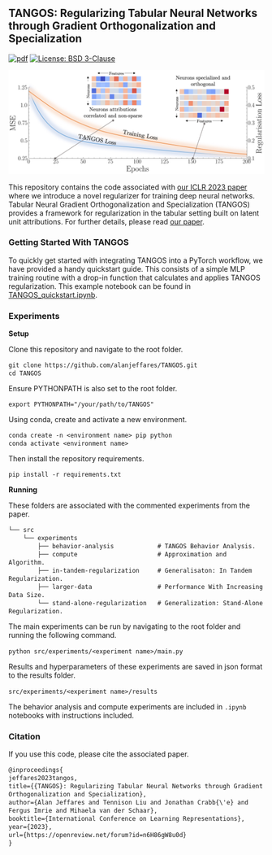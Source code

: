 ## TANGOS: Regularizing Tabular Neural Networks through Gradient Orthogonalization and Specialization

[![pdf](https://img.shields.io/badge/PDF-ICLR%202023-red)](https://openreview.net/forum?id=n6H86gW8u0d)
[![License: BSD 3-Clause](https://img.shields.io/badge/License-BSD-blue.svg)](https://github.com/alanjeffares/TANGOS/blob/main/LICENSE)

![TANGOS](figure.jpg?raw=true "TANGOS")

This repository contains the code associated with [our ICLR 2023 paper](https://openreview.net/forum?id=n6H86gW8u0d) where we introduce a novel regularizer for training deep neural networks. Tabular Neural Gradient Orthogonalization and Specialization (TANGOS) provides a framework for regularization in the tabular setting built on latent unit attributions. For further details, please read [our paper](https://openreview.net/forum?id=n6H86gW8u0d).


### Getting Started With TANGOS
To quickly get started with integrating TANGOS into a PyTorch workflow, we have provided a handy quickstart guide. This consists of a simple MLP training routine with a drop-in function that calculates and applies TANGOS regularization. This example notebook can be found in [TANGOS_quickstart.ipynb](https://github.com/alanjeffares/TANGOS/blob/main/TANGOS_quickstart.ipynb).

### Experiments
**Setup**

Clone this repository and navigate to the root folder.
```
git clone https://github.com/alanjeffares/TANGOS.git
cd TANGOS
```
Ensure PYTHONPATH is also set to the root folder.
```
export PYTHONPATH="/your/path/to/TANGOS"
```
Using conda, create and activate a new environment. 
```
conda create -n <environment name> pip python
conda activate <environment name>
```
Then install the repository requirements.
```
pip install -r requirements.txt
```

**Running**

These folders are associated with the commented experiments from the paper.
```
└── src
    └── experiments
        ├── behavior-analysis            # TANGOS Behavior Analysis.
        ├── compute                      # Approximation and Algorithm.
        ├── in-tandem-regularization     # Generalisaton: In Tandem Regularization.
        ├── larger-data                  # Performance With Increasing Data Size.
        └── stand-alone-regularization   # Generalization: Stand-Alone Regularization.
```

The main experiments can be run by navigating to the root folder and running the following command.

```python src/experiments/<experiment name>/main.py```

Results and hyperparameters of these experiments are saved in json format to the results folder.

```src/experiments/<experiment name>/results```

The behavior analysis and compute experiments are included in ```.ipynb``` notebooks with instructions included.

### Citation
If you use this code, please cite the associated paper.
```
@inproceedings{
jeffares2023tangos,
title={{TANGOS}: Regularizing Tabular Neural Networks through Gradient Orthogonalization and Specialization},
author={Alan Jeffares and Tennison Liu and Jonathan Crabb{\'e} and Fergus Imrie and Mihaela van der Schaar},
booktitle={International Conference on Learning Representations},
year={2023},
url={https://openreview.net/forum?id=n6H86gW8u0d}
}
```
